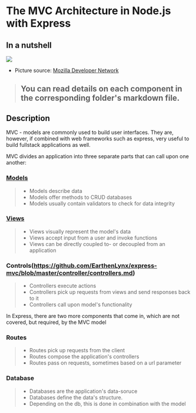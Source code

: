 # The MVC Architecture in Node.js with Express

## In a nutshell
![](https://media.prod.mdn.mozit.cloud/attachments/2016/12/06/14456/6a97461a03a5329243b994347c47f12b/MVC%20Express.png)
* Picture source: [Mozilla Developer Network](https://developer.mozilla.org/en-US/)

> ## __You can read details on each component in the corresponding folder's markdown file.__

## Description

MVC - models are commonly used to build user interfaces. They are, however, if combined with web frameworks such as express, very useful to build fullstack applications as well. 

MVC divides an application into three separate parts that can call upon one another:

### [Models](https://github.com/EarthenLynx/express-mvc/blob/master/models/models.md)
> - Models describe data
> - Models offer methods to CRUD databases
> - Models usually contain validators to check for data integrity

### [Views](https://github.com/EarthenLynx/express-mvc/blob/master/views/views.md)
> - Views visually represent the model's data
> - Views accept input from a user and invoke functions
> - Views can be directly coupled to- or decoupled from an application

### Controls(https://github.com/EarthenLynx/express-mvc/blob/master/controller/controllers.md)
> - Controllers execute actions
> - Controllers pick up requests from views and send responses back to it
> - Controllers call upon model's functionality

In Express, there are two more components that come in, which are not covered, but required, by the MVC model

### Routes
> - Routes pick up requests from the client
> - Routes compose the application's controllers
> - Routes pass on requests, sometimes based on a url parameter

### Database
> - Databases are the application's data-soruce
> - Databases define the data's structure. 
> - Depending on the db, this is done in combination with the model
